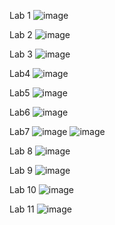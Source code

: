 Lab 1
![image](https://github.com/Marik3451/WebDesign/assets/106335954/aec01793-9192-4f78-a889-81997e817d18)

Lab 2
![image](https://github.com/Marik3451/WebDesign/assets/106335954/bd3ef76e-8dfa-4ce5-acff-3a529727da5e)

Lab 3
![image](https://github.com/Marik3451/WebDesign/assets/106335954/f5b630e2-fe93-4497-ba5f-8ab7ef0aca92)

Lab4
![image](https://github.com/Marik3451/WebDesign/assets/106335954/4fb9377f-2161-40cf-be97-7e63a0b637bc)

Lab5
![image](https://github.com/Marik3451/WebDesign/assets/106335954/3b6a3aa7-f4a3-44b0-be15-1c83309a031f)

Lab6
![image](https://github.com/Marik3451/WebDesign/assets/106335954/b4753805-8c56-4b1a-ab63-67499ba4ea0e)

Lab7
![image](https://github.com/Marik3451/WebDesign/assets/106335954/f90cf38d-5130-48cf-8019-286a042c603b)
![image](https://github.com/Marik3451/WebDesign/assets/106335954/b15e384b-7409-47b3-ba57-46b10403b23e)

Lab 8
![image](https://github.com/Marik3451/WebDesign/assets/106335954/6e5cc189-f9f6-4753-a87f-329bcd311317)

Lab 9
![image](https://github.com/Marik3451/WebDesign/assets/106335954/4a1b4ee4-6d34-4589-91ac-3868fc7fcd08)

Lab 10
![image](https://github.com/Marik3451/WebDesign/assets/106335954/7ecc1547-803c-4aea-a48c-cf0728b5a528)

Lab 11
![image](https://github.com/Marik3451/WebDesign/assets/106335954/b7cb238c-4dee-42bb-95a4-1771dd99a300)














